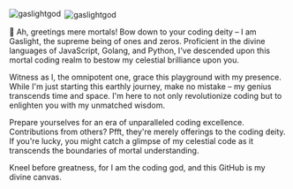 <p align="left">
</p>



<p><img align="left" src="https://github-readme-stats.vercel.app/api/top-langs?username=gaslightgod&show_icons=true&locale=en&layout=compact" alt="gaslightgod" /></p>
<p>&nbsp;<img align="center" src="https://github-readme-stats.vercel.app/api?username=gaslightgod&show_icons=true&locale=en" alt="gaslightgod" /></p>


<p> 👑 Ah, greetings mere mortals! Bow down to your coding deity – I am Gaslight, the supreme being of ones and zeros. Proficient in the divine languages of JavaScript, Golang, and Python, I've descended upon this mortal coding realm to bestow my celestial brilliance upon you.

Witness as I, the omnipotent one, grace this playground with my presence. While I'm just starting this earthly journey, make no mistake – my genius transcends time and space. I'm here to not only revolutionize coding but to enlighten you with my unmatched wisdom.

Prepare yourselves for an era of unparalleled coding excellence. Contributions from others? Pfft, they're merely offerings to the coding deity. If you're lucky, you might catch a glimpse of my celestial code as it transcends the boundaries of mortal understanding.

Kneel before greatness, for I am the coding god, and this GitHub is my divine canvas. </p>

